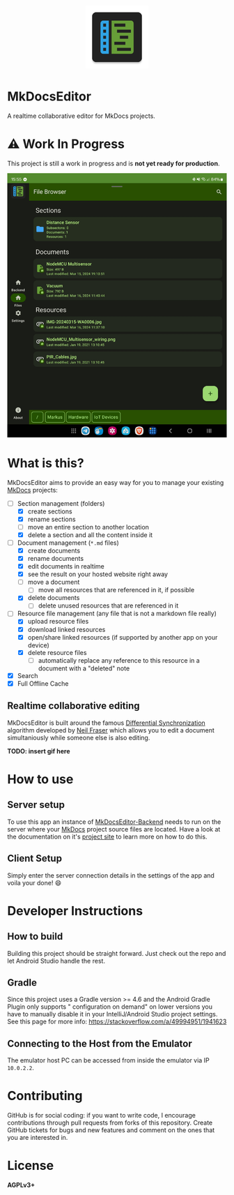<p align="center" style="font-size: xx-large;">
  <img alt="Logo" src="app/src/main/ic_launcher-web.png" width="144"/> </br>
</p>

# MkDocsEditor

A realtime collaborative editor for MkDocs projects.

# :warning: Work In Progress

This project is still a work in progress and is **not yet ready for production**.

![File-Browser](screenshots/FileBrowser-Wide.jpg)

# What is this?

MkDocsEditor aims to provide an easy way for you to manage your existing [MkDocs](https://www.mkdocs.org/) projects:
* [ ] Section management (folders)
  * [x] create sections
  * [x] rename sections
  * [ ] move an entire section to another location
  * [x] delete a section and all the content inside it
* [ ] Document management (`*.md` files)
  * [x] create documents
  * [x] rename documents
  * [x] edit documents in realtime
  * [x] see the result on your hosted website right away
  * [ ] move a document
    * [ ] move all resources that are referenced in it, if possible
  * [x] delete documents
    * [ ] delete unused resources that are referenced in it
* [ ] Resource file management (any file that is not a markdown file really)
  * [x] upload resource files
  * [x] download linked resources
  * [x] open/share linked resources (if supported by another app on your device)
  * [x] delete resource files
    * [ ] automatically replace any reference to this resource in a document with a "deleted" note
* [x] Search
* [x] Full Offline Cache

## Realtime collaborative editing

MkDocsEditor is built around the famous [Differential Synchronization](https://neil.fraser.name/writing/sync/)
algorithm developed by [Neil Fraser](https://neil.fraser.name/) which allows
you to edit a document simultaniously while someone else is also editing.

**TODO: insert gif here**

# How to use

## Server setup

To use this app an instance of [MkDocsEditor-Backend](https://github.com/MkDocsEditor/MkDocsEditor-Backend) needs to run on the server
where your [MkDocs](https://www.mkdocs.org/) project source files are located.
Have a look at the documentation on it's [project site](https://github.com/MkDocsEditor/MkDocsEditor-Backend) to learn more
on how to do this.

## Client Setup

Simply enter the server connection details in the settings of the app
and voila your done! :smile:

# Developer Instructions

## How to build

Building this project should be straight forward. Just check out the repo and let Android Studio
handle the rest.

## Gradle

Since this project uses a Gradle version >= 4.6 and the Android Gradle Plugin only supports "
configuration on demand" on lower versions you have to manually disable it in your IntelliJ/Android
Studio project settings. See this page for more info: https://stackoverflow.com/a/49994951/1941623

## Connecting to the Host from the Emulator

The emulator host PC can be accessed from inside the emulator via IP `10.0.2.2`.

# Contributing

GitHub is for social coding: if you want to write code, I encourage contributions through pull
requests from forks of this repository. Create GitHub tickets for bugs and new features and comment
on the ones that you are interested in.

# License

**AGPLv3+**
